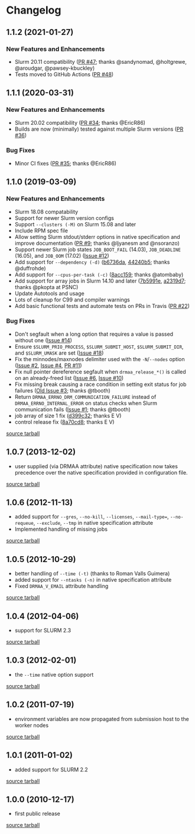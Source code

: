 Changelog
=========

1.1.2 (2021-01-27)
------------------

### New Features and Enhancements

- Slurm 20.11 compatibility ([PR #47][pr47]; thanks @sandynomad, @holtgrewe, @aroudgar, @pawsey-kbuckley)
- Tests moved to GitHub Actions ([PR #48][pr48])

[pr47]: https://github.com/natefoo/slurm-drmaa/pull/47
[pr48]: https://github.com/natefoo/slurm-drmaa/pull/48

1.1.1 (2020-03-31)
------------------

### New Features and Enhancements

- Slurm 20.02 compatibility ([PR #34][pr34]; thanks @EricR86)
- Builds are now (minimally) tested against multiple Slurm versions ([PR #36][pr36])

### Bug Fixes

- Minor CI fixes ([PR #35][pr35]; thanks @EricR86)

[pr34]: https://github.com/natefoo/slurm-drmaa/pull/34
[pr35]: https://github.com/natefoo/slurm-drmaa/pull/35
[pr36]: https://github.com/natefoo/slurm-drmaa/pull/36

1.1.0 (2019-03-09)
------------------

### New Features and Enhancements

- Slurm 18.08 compatability
- Support for newer Slurm version configs
- Support `--clusters (-M)` on Slurm 15.08 and later
- Include RPM spec file
- Allow setting Slurm stdout/stderr options in native specification and improve documentation ([PR #9][pr9]; thanks @ljyanesm and @nsoranzo)
- Support newer Slurm job states `JOB_BOOT_FAIL` (14.03), `JOB_DEADLINE` (16.05), and `JOB_OOM` (17.02) ([Issue #12][issue12])
- Add support for `--dependency (-d)` ([b6736da][b6736da], [44240b5][44240b5]; thanks @duffrohde)
- Add support for `--cpus-per-task (-c)` ([8acc159][8acc159]; thanks @atombaby)
- Add support for array jobs in Slurm 14.10 and later ([7b5991e][7b5991e], [a2319d7][a2319d7]; thanks @pkopta at PSNC)
- Update Autotools and usage
- Lots of cleanup for C99 and compiler warnings
- Add basic functional tests and automate tests on PRs in Travis ([PR #22][pr22])

### Bug Fixes

- Don't segfault when a long option that requires a value is passed without one ([Issue #14][issue14])
- Ensure `$SLURM_PRIO_PROCESS`, `$SLURM_SUBMIT_HOST`, `$SLURM_SUBMIT_DIR`, and `$SLURM_UMASK` are set ([Issue #18][issue18])
- Fix the minnodes/maxnodes delimiter used with the `-N`/`--nodes` option ([Issue #2][issue2], [Issue #4][issue4], [PR #11][pr11])
- Fix null pointer dereference segfault when `drmaa_release_*()` is called on an already-freed list ([Issue #6][issue6], [Issue #10][issue10])
- Fix missing break causing a race condition in setting exit status for job failures ([Old Issue #3][old-issue3]; thanks @tbooth)
- Return `DRMAA_ERRNO_DRM_COMMUNICATION_FAILURE` instead of `DRMAA_ERRNO_INTERNAL_ERROR` on status checks when Slurm communication fails ([Issue #1][issue1]; thanks @tbooth)
- job array of size 1 fix ([d399c32][d399c32]; thanks E V)
- control release fix ([8a70cd8][8a70cd8]; thanks E V)

[pr22]: https://github.com/natefoo/slurm-drmaa/pull/22
[pr11]: https://github.com/natefoo/slurm-drmaa/pull/11
[pr9]: https://github.com/natefoo/slurm-drmaa/pull/9
[issue18]: https://github.com/natefoo/slurm-drmaa/issues/18
[issue14]: https://github.com/natefoo/slurm-drmaa/issues/14
[issue12]: https://github.com/natefoo/slurm-drmaa/issues/12
[issue10]: https://github.com/natefoo/slurm-drmaa/issues/10
[issue6]: https://github.com/natefoo/slurm-drmaa/issues/6
[issue4]: https://github.com/natefoo/slurm-drmaa/issues/4
[issue2]: https://github.com/natefoo/slurm-drmaa/issues/2
[issue1]: https://github.com/natefoo/slurm-drmaa/issues/1
[44240b5]: https://github.com/natefoo/slurm-drmaa/commit/44240b514d89f2896ca946763ee7e0fb111098b8
[b6736da]: https://github.com/natefoo/slurm-drmaa/commit/b6736da1382ee63fe5b7f92cfeb032c19278fa78
[8acc159]: https://github.com/natefoo/slurm-drmaa/commit/8acc159de4c5a73c5ebcac78078fb91e6c510a03
[7b5991e]: https://github.com/natefoo/slurm-drmaa/commit/7b5991efc03ab14fdc9e7af67dc91f6085e4d648
[a2319d7]: https://github.com/natefoo/slurm-drmaa/commit/a2319d7ddee4946a6fc466db4abef7588bd424d3
[d399c32]: https://github.com/natefoo/slurm-drmaa/commit/d399c32bbfbe915df97f8e45eb307dd556587631
[8a70cd8]: https://github.com/natefoo/slurm-drmaa/commit/8a70cd8bd8d56cc1e2f5f45768e898a9d4ebe86c
[old-issue3]: https://github.com/natefoo/slurm-drmaa-old/issues/3

[source tarball](https://github.com/natefoo/slurm-drmaa/releases/download/1.1.0/slurm-drmaa-1.1.0.tar.gz "slurm-drmaa-1.1.0.tar.gz (941.6 KB)")

1.0.7 (2013-12-02)
------------------

- user supplied (via DRMAA attribute) native specification now takes precedence over the native specification provided in configuration file.

[source tarball](https://github.com/natefoo/slurm-drmaa/releases/download/1.0.7/slurm-drmaa-1.0.7.tar.gz "slurm-drmaa-1.0.7.tar.gz (718.0 KB)")

1.0.6 (2012-11-13)
------------------

- added support for `--gres`, `--no-kill`, `--licenses`, `--mail-type=`, `--no-requeue`, `--exclude`, `--tmp` in native specification attribute
- Implemented handling of missing jobs

[source tarball](https://github.com/natefoo/slurm-drmaa/releases/download/1.0.6/slurm-drmaa-1.0.6.tar.gz "slurm-drmaa-1.0.6.tar.gz (731.5 KB)")

1.0.5 (2012-10-29)
------------------

- better handling of `--time (-t)` (thanks to Roman Valls Guimera)
- added support for `--ntasks (-n)` in native specification attribute
- Fixed `DRMAA_V_EMAIL` attribute handling

[source tarball](https://github.com/natefoo/slurm-drmaa/releases/download/1.0.5/slurm-drmaa-1.0.5.tar.gz "slurm-drmaa-1.0.5.tar.gz (731.6 KB)")

1.0.4 (2012-04-06)
------------------

- support for SLURM 2.3

[source tarball](https://github.com/natefoo/slurm-drmaa/releases/download/1.0.4/slurm-drmaa-1.0.4.tar.gz "slurm-drmaa-1.0.4.tar.gz (729.0 KB)")

1.0.3 (2012-02-01)
------------------

- the `--time` native option support

[source tarball](https://github.com/natefoo/slurm-drmaa/releases/download/1.0.3/slurm-drmaa-1.0.3.tar.gz "slurm-drmaa-1.0.3.tar.gz (729.0 KB)")

1.0.2 (2011-07-19)
------------------

- environment variables are now propagated from submission host to the worker nodes

[source tarball](https://github.com/natefoo/slurm-drmaa/releases/download/1.0.2/slurm_drmaa-1.0.2.tar.gz "slurm_drmaa-1.0.2.tar.gz (727.5 KB)")

1.0.1 (2011-01-02)
------------------

- added support for SLURM 2.2

[source tarball](https://github.com/natefoo/slurm-drmaa/releases/download/1.0.1/slurm_drmaa-1.0.1.tar.gz "slurm_drmaa-1.0.1.tar.gz (709.5 KB)")

1.0.0 (2010-12-17)
------------------

- first public release

[source tarball](https://github.com/natefoo/slurm-drmaa/releases/download/1.0.0/slurm_drmaa-1.0.0.tar.gz "slurm_drmaa-1.0.0.tar.gz (708.9 KB)")
